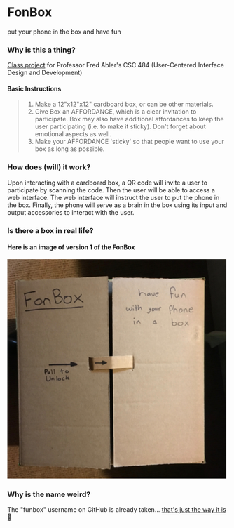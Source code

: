 # FonBox
put your phone in the box and have fun

### Why is this a thing?
[Class project][class_spreadsheet] for Professor Fred Abler's CSC 484 (User-Centered Interface Design and Development)

#### Basic Instructions
> 1) Make a 12"x12"x12" cardboard box, or can be other materials.
> 2) Give Box an AFFORDANCE, which is a clear invitation to participate. Box may also have additional affordances to keep the user participating (i.e. to make it sticky). Don't forget about emotional aspects as well.
> 3) Make your AFFORDANCE 'sticky' so that people want to use your box as long as possible.

### How does (will) it work?
Upon interacting with a cardboard box, a QR code will invite a user to participate by scanning the code. Then the user will be able to access a web interface. The web interface will instruct the user to put the phone in the box. Finally, the phone will serve as a brain in the box using its input and output accessories to interact with the user. 

### Is there a box in real life?
#### Here is an image of version 1 of the FonBox
<img src="https://raw.githubusercontent.com/fonbox/fonbox/master/fonbox_the_box.jpg" alt="a pixture of the real life FonBox" width="500px" height="500px">


### Why is the name weird?
The "funbox" username on GitHub is already taken... [that's just the way it is 🎵][the_way_it_is]



[the_way_it_is]: https://www.youtube.com/watch?v=cOeKidp-iWo
[class_spreadsheet]: https://docs.google.com/spreadsheets/d/1Eyplhlz9zeHBEaIwRIYHkUTHgKzgI83JgV6KKFnPwtY/edit#gid=0
